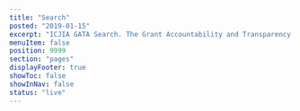 ```yaml
---
title: "Search"
posted: "2019-01-15"
excerpt: "ICJIA GATA Search. The Grant Accountability and Transparency Act (GATA) of 2014, 30 ILCS 708/1 et seq., increased accountability and transparency in the use of grant funds and reduced the administrative burden on state agencies and grantees through adoption of federal grant guidelines and regulations."
menuItem: false
position: 9999
section: "pages"
displayFooter: true
showToc: false
showInNav: false
status: "live"
---
```

